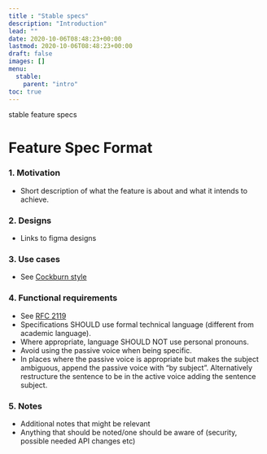 ```yaml
---
title : "Stable specs"
description: "Introduction"
lead: ""
date: 2020-10-06T08:48:23+00:00
lastmod: 2020-10-06T08:48:23+00:00
draft: false
images: []
menu:
  stable:
    parent: "intro"
toc: true
---
```


stable feature specs

# Feature Spec Format

### 1. Motivation

* Short description of what the feature is about and what it intends to achieve.

### 2. Designs

* Links to figma designs

### 3. Use cases

* See [Cockburn style](https://en.wikipedia.org/wiki/Use_case#Cockburn_style)

### 4. Functional requirements

* See [RFC 2119](https://datatracker.ietf.org/doc/html/rfc2119)
* Specifications SHOULD use formal technical language (different from academic language).
* Where appropriate, language SHOULD NOT use personal pronouns.
* Avoid using the passive voice when being specific.
* In places where the passive voice is appropriate but makes the subject ambiguous, append the passive voice with “by subject”. Alternatively restructure the sentence to be in the active voice adding the sentence subject.

### 5. Notes

* Additional notes that might be relevant
* Anything that should be noted/one should be aware of (security, possible needed API changes etc)
